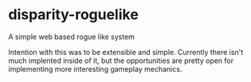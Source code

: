 # disparity-roguelike
A simple web based rogue like system 

Intention with this was to be extensible and simple. Currently there isn't much implented inside of it, but the opportunities are pretty open for implementing more interesting gameplay mechanics.
